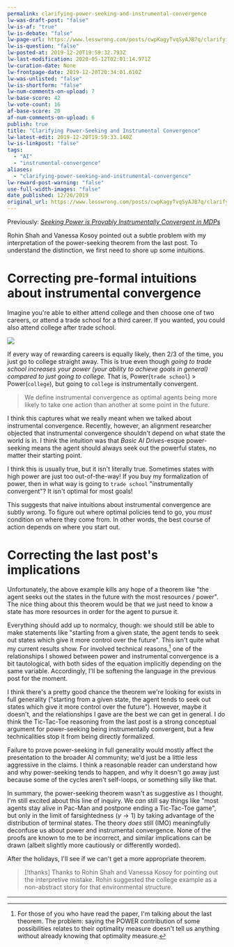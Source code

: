 ```yaml
---
permalink: clarifying-power-seeking-and-instrumental-convergence
lw-was-draft-post: "false"
lw-is-af: "true"
lw-is-debate: "false"
lw-page-url: https://www.lesswrong.com/posts/cwpKagyTvqSyAJB7q/clarifying-power-seeking-and-instrumental-convergence
lw-is-question: "false"
lw-posted-at: 2019-12-20T19:59:32.793Z
lw-last-modification: 2020-05-12T02:01:14.971Z
lw-curation-date: None
lw-frontpage-date: 2019-12-20T20:34:01.610Z
lw-was-unlisted: "false"
lw-is-shortform: "false"
lw-num-comments-on-upload: 7
lw-base-score: 42
lw-vote-count: 16
af-base-score: 20
af-num-comments-on-upload: 6
publish: true
title: "Clarifying Power-Seeking and Instrumental Convergence"
lw-latest-edit: 2019-12-20T19:59:33.140Z
lw-is-linkpost: "false"
tags: 
  - "AI"
  - "instrumental-convergence"
aliases: 
  - "clarifying-power-seeking-and-instrumental-convergence"
lw-reward-post-warning: "false"
use-full-width-images: "false"
date_published: 12/20/2019
original_url: https://www.lesswrong.com/posts/cwpKagyTvqSyAJB7q/clarifying-power-seeking-and-instrumental-convergence
---
```

Previously: _[Seeking Power is Provably Instrumentally Convergent in MDPs](/seeking-power-is-often-convergently-instrumental-in-mdps)_

Rohin Shah and Vanessa Kosoy pointed out a subtle problem with my interpretation of the power-seeking theorem from the last post. To understand the distinction, we first need to shore up some intuitions.

# Correcting pre-formal intuitions about instrumental convergence

Imagine you're able to either attend college and then choose one of two careers, or attend a trade school for a third career. If you wanted, you could also attend college after trade school.

![](https://assets.turntrout.com/static/images/posts/eDNlPMb.avif)

If every way of rewarding careers is equally likely, then 2/3 of the time, you just go to college straight away. This is true even though _going to trade school increases your power (your ability to achieve goals in general) compared to just going to college._ That is, Power(`trade school`) > Power(`college`), but going to `college` is instrumentally convergent.
>
> We define instrumental convergence as optimal agents being more likely to take one action than another at some point in the future.

I think this captures what we really meant when we talked about instrumental convergence. Recently, however, an alignment researcher objected that instrumental convergence shouldn't depend on what state the world is in. I think the intuition was that _Basic AI Drives_\-esque power-seeking means the agent should always seek out the powerful states, no matter their starting point.

I think this is usually true, but it isn't literally true. Sometimes states with high power are just too out-of-the-way! If you buy my formalization of power, then in what way is going to `trade school` "instrumentally convergent"? It isn't optimal for most goals!

This suggests that naive intuitions about instrumental convergence are subtly wrong. To figure out where optimal policies tend to go, you _must_ condition on where they come from. In other words, the best course of action depends on where you start out.

# Correcting the last post's implications

Unfortunately, the above example kills any hope of a theorem like "the agent seeks out the states in the future with the most resources / power". The nice thing about this theorem would be that we just need to know a state has more resources in order for the agent to pursue it.

Everything should add up to normalcy, though: we should still be able to make statements like "starting from a given state, the agent tends to seek out states which give it more control over the future". This isn't quite what my current results show. For involved technical reasons,[^1] one of the relationships I showed between power and instrumental convergence is a bit tautological, with both sides of the equation implicitly depending on the same variable. Accordingly, I'll be softening the language in the previous post for the moment.

I think there's a pretty good chance the theorem we're looking for exists in full generality ("starting from a given state, the agent tends to seek out states which give it more control over the future"). However, maybe it doesn't, and the relationships I gave are the best we can get in general. I do think the Tic-Tac-Toe reasoning from the last post is a strong conceptual argument for power-seeking being instrumentally convergent, but a few technicalities stop it from being directly formalized.

Failure to prove power-seeking in full generality would mostly affect the presentation to the broader AI community; we'd just be a little less aggressive in the claims. I think a reasonable reader can understand how and why power-seeking tends to happen, and why it doesn't go away just because some of the cycles aren't self-loops, or something silly like that.

In summary, the power-seeking theorem wasn't as suggestive as I thought. I'm still excited about this line of inquiry. We _can_ still say things like "most agents stay alive in Pac-Man and postpone ending a Tic-Tac-Toe game", but only in the limit of farsightedness ($\gamma \to 1$) by taking advantage of the distribution of terminal states. The theory _does_ still (IMO) meaningfully deconfuse us about power and instrumental convergence. None of the proofs are known to me to be incorrect, and similar implications can be drawn (albeit slightly more cautiously or differently worded).

After the holidays, I'll see if we can't get a more appropriate theorem.

> [!thanks]
>Thanks to Rohin Shah and Vanessa Kosoy for pointing out the interpretive mistake. Rohin suggested the college example as a non-abstract story for that environmental structure.

<hr/>


[^1]: For those of you who have read the paper, I'm talking about the last theorem. The problem: saying the POWER contribution of some possibilities relates to their optimality measure doesn't tell us anything without already knowing that optimality measure. 